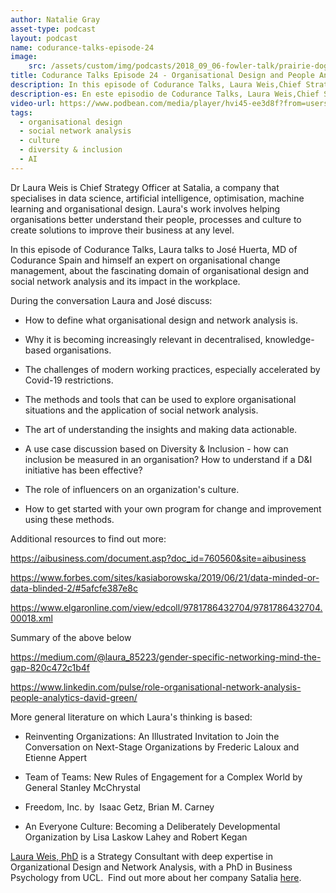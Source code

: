 ```yaml
---
author: Natalie Gray
asset-type: podcast
layout: podcast
name: codurance-talks-episode-24
image:
    src: /assets/custom/img/podcasts/2018_09_06-fowler-talk/prairie-dog-1470659_1280.jpg
title: Codurance Talks Episode 24 - Organisational Design and People Analytics
description: In this episode of Codurance Talks, Laura Weis,Chief Strategy Officer at Satalia talks to José Huerta, MD of Codurance Spain and himself an expert on organisational change management, about the fascinating domain of organisational design and social network analysis and its impact in the workplace. 
description-es: En este episodio de Codurance Talks, Laura Weis,Chief Strategy Officer at Satalia habla con José Huerta, MD de Codurance España y experto en gestión del cambio organizacional, sobre el fascinante dominio del diseño organizacional y el análisis de redes sociales y su impacto en el lugar de trabajo.
video-url: https://www.podbean.com/media/player/hvi45-ee3d8f?from=usersite&vjs=1&skin=1&fonts=Helvetica&auto=0&download=1
tags:
  - organisational design
  - social network analysis
  - culture
  - diversity & inclusion
  - AI
---
```


Dr Laura Weis is Chief Strategy Officer at Satalia, a company that specialises in data science, artificial intelligence, optimisation, machine learning and organisational design. Laura's work involves helping organisations better understand their people, processes and culture to create solutions to improve their business at any level.

In this episode of Codurance Talks, Laura talks to José Huerta, MD of Codurance Spain and himself an expert on organisational change management, about the fascinating domain of organisational design and social network analysis and its impact in the workplace.

During the conversation Laura and José discuss:

-   How to define what organisational design and network analysis is.

-   Why it is becoming increasingly relevant in decentralised, knowledge-based organisations.

-   The challenges of modern working practices, especially accelerated by Covid-19 restrictions.

-   The methods and tools that can be used to explore organisational situations and the application of social network analysis.

-   The art of understanding the insights and making data actionable.

-   A use case discussion based on Diversity & Inclusion - how can inclusion be measured in an organisation? How to understand if a D&I initiative has been effective?

-   The role of influencers on an organization's culture.

-   How to get started with your own program for change and improvement using these methods.

Additional resources to find out more:

<https://aibusiness.com/document.asp?doc_id=760560&site=aibusiness>

<https://www.forbes.com/sites/kasiaborowska/2019/06/21/data-minded-or-data-blinded-2/#5afcfe387e8c>

<https://www.elgaronline.com/view/edcoll/9781786432704/9781786432704.00018.xml>

Summary of the above below

<https://medium.com/@laura_85223/gender-specific-networking-mind-the-gap-820c472c1b4f>

<https://www.linkedin.com/pulse/role-organisational-network-analysis-people-analytics-david-green/>

More general literature on which Laura's thinking is based: 

-   Reinventing Organizations: An Illustrated Invitation to Join the Conversation on Next-Stage Organizations by Frederic Laloux and Etienne Appert 

-   Team of Teams: New Rules of Engagement for a Complex World by General Stanley McChrystal 

-   Freedom, Inc. by  Isaac Getz, Brian M. Carney

-   An Everyone Culture: Becoming a Deliberately Developmental Organization by Lisa Laskow Lahey and Robert Kegan

[Laura Weis, PhD](https://www.linkedin.com/in/laura-weis-phd-5a3bb5a4/) is a Strategy Consultant with deep expertise in Organizational Design and Network Analysis, with a PhD in Business Psychology from UCL.  Find out more about her company Satalia [here](https://www.satalia.com/).